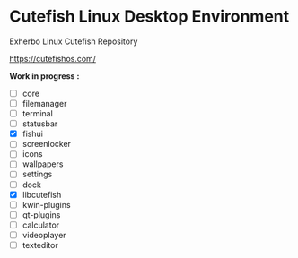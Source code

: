 # Cutefish Linux Desktop Environment
Exherbo Linux Cutefish Repository

https://cutefishos.com/

**Work in progress :**

- [ ] core
- [ ] filemanager
- [ ] terminal
- [ ] statusbar
- [X] fishui
- [ ] screenlocker
- [ ] icons
- [ ] wallpapers
- [ ] settings
- [ ] dock
- [X] libcutefish
- [ ] kwin-plugins
- [ ] qt-plugins
- [ ] calculator
- [ ] videoplayer
- [ ] texteditor
